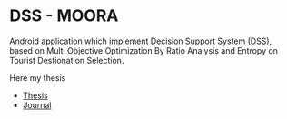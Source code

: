 # DSS - MOORA
Android application which implement Decision Support System (DSS), based on Multi Objective Optimization By Ratio Analysis and Entropy on Tourist Destionation Selection.

Here my thesis
* [Thesis](https://drive.google.com/open?id=0B8rVlu89CRfudEVPOUZxcWtuYTg)
* [Journal](https://drive.google.com/open?id=0B8rVlu89CRfuTmNmLXcweU9NUXM)
